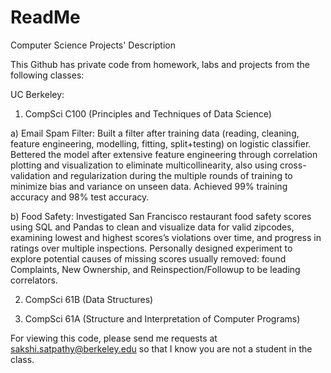 # ReadMe
Computer Science Projects' Description

This Github has private code from homework, labs and projects from the following classes:

UC Berkeley:
1) CompSci C100 (Principles and Techniques of Data Science)

a) Email Spam Filter: Built a filter after training data (reading, cleaning, feature engineering, modelling, fitting, split+testing) on logistic classifier. Bettered the model after extensive feature engineering through correlation plotting and visualization to eliminate multicollinearity, also using cross-validation and regularization during the multiple rounds of training to minimize bias and variance on unseen data. Achieved 99% training accuracy and 98% test accuracy.

b) Food Safety: Investigated San Francisco restaurant food safety scores using SQL and Pandas to clean and visualize data for valid zipcodes, examining lowest and highest scores’s violations over time, and progress in ratings over multiple inspections. Personally designed experiment to explore  potential causes of missing scores usually removed: found Complaints, New Ownership, and Reinspection/Followup to be leading correlators. 

2) CompSci 61B (Data Structures)


3) CompSci 61A (Structure and Interpretation of Computer Programs)

For viewing this code, please send me requests at sakshi.satpathy@berkeley.edu so that I know you are not a student in the class. 
